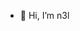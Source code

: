 - 👋 Hi, I’m n3l
<!---
Egonnoel012/Egonnoel012 is a ✨ special ✨ repository because its `README.md` (this file) appears on your GitHub profile.
You can click the Preview link to take a look at your changes.
--->
